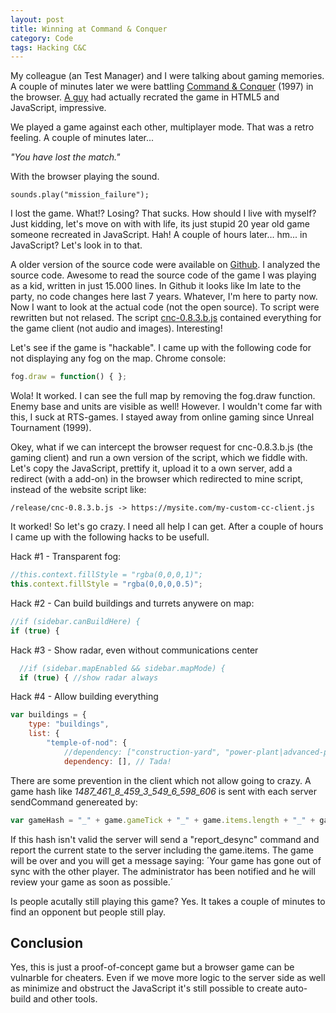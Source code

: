 ```yaml
---
layout: post
title: Winning at Command & Conquer
category: Code
tags: Hacking C&C
---
```


My colleague (an Test Manager) and I were talking about gaming memories. A couple of minutes later we were battling [Command & Conquer](https://www.adityaravishankar.com/projects/games/command-and-conquer) (1997) in the browser. [A guy](https://www.adityaravishankar.com/2011/11/command-and-conquer-programming-an-rts-game-in-html5-and-javascript) had actually recrated the game in HTML5 and JavaScript, impressive.

We played a game against each other, multiplayer mode. That was a retro feeling. A couple of minutes later...

*"You have lost the match."*

With the browser playing the sound.

``sounds.play("mission_failure");``

I lost the game. What!? Losing? That sucks. How should I live with myself? Just kidding, let's move on with with life, its just stupid 20 year old game someone recreated in JavaScript. Hah! A couple of hours later... hm... in JavaScript? Let's look in to that.

A older version of the source code were available on [Github](https://github.com/adityaravishankar/command-and-conquer). I analyzed the source code. Awesome to read the source code of the game I was playing as a kid, written in just 15.000 lines. In Github it looks like Im late to the party, no code changes here last 7 years. Whatever, I'm here to party now. Now I want to look at the actual code (not the open source). To script were rewritten but not relased. The script [cnc-0.8.3.b.js](https://www.adityaravishankar.com/projects/games/command-and-conquer/release/cnc-0.8.3.b.js) contained everything for the game client (not audio and images). Interesting!

Let's see if the game is "hackable". I came up with the following code for not displaying any fog on the map. Chrome console:
```javascript
fog.draw = function() { };
```

Wola! It worked. I can see the full map by removing the fog.draw function. Enemy base and units are visible as well! However. I wouldn't come far with this, I suck at RTS-games. I stayed away from online gaming since Unreal Tournament (1999).

Okey, what if we can intercept the browser request for cnc-0.8.3.b.js (the gaming client) and run a own version of the script, which we fiddle with. Let's copy the JavaScript, prettify it, upload it to a own server, add a redirect (with a add-on) in the browser which redirected to mine script, instead of the website script like:

`/release/cnc-0.8.3.b.js -> https://mysite.com/my-custom-cc-client.js`

It worked! So let's go crazy. I need all help I can get. After a couple of hours I came up with the following hacks to be usefull.

Hack #1 - Transparent fog:
```javascript
//this.context.fillStyle = "rgba(0,0,0,1)";
this.context.fillStyle = "rgba(0,0,0,0.5)";
```

Hack #2 - Can build buildings and turrets anywere on map:
```javascript
//if (sidebar.canBuildHere) {
if (true) {
```

Hack #3 - Show radar, even without communications center
```javascript
  //if (sidebar.mapEnabled && sidebar.mapMode) {
  if (true) { //show radar always
```

Hack #4 - Allow building everything
```javascript
var buildings = {
    type: "buildings",
    list: {
        "temple-of-nod": {
            //dependency: ["construction-yard", "power-plant|advanced-power-plant", "refinery", "communications-center"],
            dependency: [], // Tada!
```

There are some prevention in the client which not allow going to crazy. A game hash like *_1487_461_8_459_3_549_6_598_606_* is sent with each server sendCommand genereated by:
```javascript
var gameHash = "_" + game.gameTick + "_" + game.items.length + "_" + game.infantry.length + "_" + (game.infantry.length ? game.infantry[game.infantry.length - 1].uid + "_" : "0_") + game.vehicles.length + "_" + (game.vehicles.length ? game.vehicles[game.vehicles.length - 1].uid + "_" : "0_") + game.buildings.length + "_" + (game.buildings.length ? game.buildings[game.buildings.length - 1].uid + "_" : "0_") + game.counter + "_";
```

If this hash isn't valid the server will send a "report_desync" command and report the current state to the server including the game.items. The game will be over and you will get a message saying:
´Your game has gone out of sync with the other player. The administrator has been notified and he will review your game as soon as possible.´

Is people acutally still playing this game? Yes. It takes a couple of minutes to find an opponent but people still play.

## Conclusion

Yes, this is just a proof-of-concept game but a browser game can be vulnarble for cheaters. Even if we move more logic to the server side as well as minimize and obstruct the JavaScript it's still possible to create auto-build and other tools.

